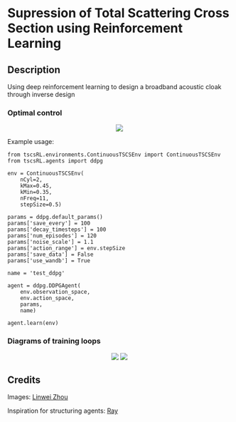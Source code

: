 # Supression of Total Scattering Cross Section using Reinforcement Learning

## Description

<p>Using deep reinforcement learning to design a broadband acoustic cloak through inverse design</p>

<h3>Optimal control</h3>
<p align="center">
	<img src="https://github.com/gladisor/TSCSProject/blob/tristan/images/ddpg4cyl0.45-0.35-8000decay.gif">
</p>

<p>Example usage:</p>

```
from tscsRL.environments.ContinuousTSCSEnv import ContinuousTSCSEnv
from tscsRL.agents import ddpg

env = ContinuousTSCSEnv(
	nCyl=2,
	kMax=0.45,
	kMin=0.35,
	nFreq=11,
	stepSize=0.5)

params = ddpg.default_params()
params['save_every'] = 100
params['decay_timesteps'] = 100
params['num_episodes'] = 120
params['noise_scale'] = 1.1
params['action_range'] = env.stepSize
params['save_data'] = False
params['use_wandb'] = True

name = 'test_ddpg'

agent = ddpg.DDPGAgent(
	env.observation_space, 
	env.action_space, 
	params, 
	name)

agent.learn(env)	
```

<h3>Diagrams of training loops</h3>
<p align="center">
	<img src="https://github.com/gladisor/TSCSProject/blob/tristan/images/DDPG.png">
	<img src="https://github.com/gladisor/TSCSProject/blob/tristan/images/DDQN.png">
</p>

<!-- <h3>DDQN diagram</h3>
<p align="center">
	
</p> -->

## Credits
Images:
[Linwei Zhou](https://github.com/DiuLaMaX)

Inspiration for structuring agents:
[Ray](https://github.com/ray-project/ray)